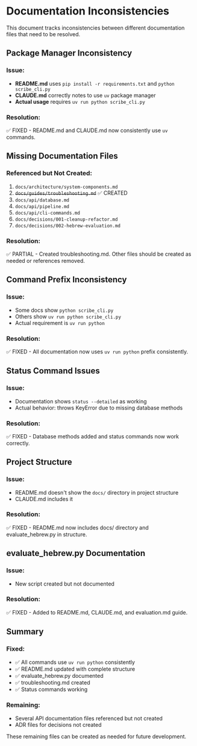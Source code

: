 # Documentation Inconsistencies

This document tracks inconsistencies between different documentation files that need to be resolved.

## Package Manager Inconsistency

### Issue:
- **README.md** uses `pip install -r requirements.txt` and `python scribe_cli.py`
- **CLAUDE.md** correctly notes to use `uv` package manager
- **Actual usage** requires `uv run python scribe_cli.py`

### Resolution:
✅ FIXED - README.md and CLAUDE.md now consistently use `uv` commands.

## Missing Documentation Files

### Referenced but Not Created:
1. `docs/architecture/system-components.md`
2. ~~`docs/guides/troubleshooting.md`~~ ✅ CREATED
3. `docs/api/database.md`
4. `docs/api/pipeline.md`
5. `docs/api/cli-commands.md`
6. `docs/decisions/001-cleanup-refactor.md`
7. `docs/decisions/002-hebrew-evaluation.md`

### Resolution:
✅ PARTIAL - Created troubleshooting.md. Other files should be created as needed or references removed.

## Command Prefix Inconsistency

### Issue:
- Some docs show `python scribe_cli.py`
- Others show `uv run python scribe_cli.py`
- Actual requirement is `uv run python`

### Resolution:
✅ FIXED - All documentation now uses `uv run python` prefix consistently.

## Status Command Issues

### Issue:
- Documentation shows `status --detailed` as working
- Actual behavior: throws KeyError due to missing database methods

### Resolution:
✅ FIXED - Database methods added and status commands now work correctly.

## Project Structure

### Issue:
- README.md doesn't show the `docs/` directory in project structure
- CLAUDE.md includes it

### Resolution:
✅ FIXED - README.md now includes docs/ directory and evaluate_hebrew.py in structure.

## evaluate_hebrew.py Documentation

### Issue:
- New script created but not documented

### Resolution:
✅ FIXED - Added to README.md, CLAUDE.md, and evaluation.md guide.

## Summary

### Fixed:
- ✅ All commands use `uv run python` consistently
- ✅ README.md updated with complete structure
- ✅ evaluate_hebrew.py documented
- ✅ troubleshooting.md created
- ✅ Status commands working

### Remaining:
- Several API documentation files referenced but not created
- ADR files for decisions not created

These remaining files can be created as needed for future development.